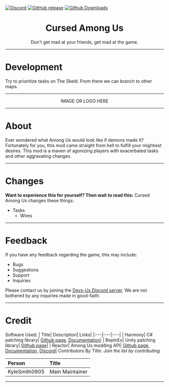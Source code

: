 [![Discord](https://img.shields.io/discord/845314615524851722.svg?label=&logo=discord&logoColor=ffffff&color=7389D8&labelColor=6A7EC2)](https://discord.gg/dccRRY8dcR)
[![GitHub release](https://img.shields.io/github/release/Devs-Us/Cursed-Among-Us.svg)](https://GitHub.com/Devs-Us/Cursed-Among-Us/releases/)
[![Github Downloads](https://img.shields.io/github/downloads/Devs-Us/Cursed-Among-Us/total.svg)](https://github.com/Devs-Us/Cursed-Among-Us/releases)

<h1 align="center">Cursed Among Us</h1>
<p align="center">Don't get mad at your friends, get mad at the game.</p>

---
# Development
Try to prioritize tasks on The Skeld. From there we can branch to other maps.

---
<div align="center">IMAGE OR LOGO HERE</div>

---
# About
Ever wondered what Among Us would look like if demons made it? Fortunately for you, this mod came straight from hell to fulfill your mightiest desires. This mod is a maven of agonizing players with exacerbated tasks and other aggravating changes.

---
# Changes
**Want to experience this for yourself? Then wait to read this:**
Cursed Among Us changes these things:
- Tasks
	- Wires

---
# Feedback
If you have any feedback regarding the game, this may include: 
- Bugs
- Suggestions
- Support
- Inquiries

Please contact us by joining the [Devs-Us Discord server](https://discord.gg/dccRRY8dcR "Devs-Us"). We are not bothered by any inquiries made in good-faith.

---
# Credit
Software Used:
| Title| Description| Links|
|:---|:---|:---|
| Harmony| C# patching library| [Github page](https://github.com/pardeike/Harmony "Github Page"), [Documentation](https://harmony.pardeike.net/ "Documentation")|
| BepInEx| Unity patching library| [Github page](https://github.com/BepInEx/BepInEx "Github Page")|
| Reactor| Among Us modding API| [Github page](https://github.com/NuclearPowered/Reactor "Github Page"), [Documentation](https://docs.reactor.gg/ "Documentation"), [Discord](https://discord.com/invite/pKM7pbufP3 "Discord Server")|
Contributors By Title: *Join the list by contributing*

| Person| Title|
|:---|:---|
| KyleSmith0905| Main Maintainer|

---